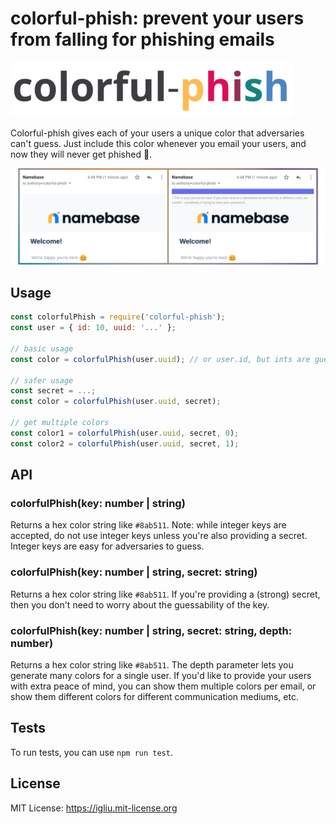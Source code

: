 colorful-phish: prevent your users from falling for phishing emails
==

![colorful-phish](https://raw.githubusercontent.com/turbomaze/colorful-phish/master/logo.png)

Colorful-phish gives each of your users a unique color that adversaries can't guess. Just include this color whenever you email your users, and now they will never get phished 🎣.

![example-email](https://raw.githubusercontent.com/turbomaze/colorful-phish/master/demo.png)

## Usage

```js
const colorfulPhish = require('colorful-phish');
const user = { id: 10, uuid: '...' };

// basic usage
const color = colorfulPhish(user.uuid); // or user.id, but ints are guessable!

// safer usage
const secret = ...;
const color = colorfulPhish(user.uuid, secret);

// get multiple colors
const color1 = colorfulPhish(user.uuid, secret, 0);
const color2 = colorfulPhish(user.uuid, secret, 1);
```

## API

### colorfulPhish(key: number | string)

Returns a hex color string like `#8ab511`. Note: while integer keys are accepted, do not use integer keys unless you're also providing a secret. Integer keys are easy for adversaries to guess.

### colorfulPhish(key: number | string, secret: string)

Returns a hex color string like `#8ab511`. If you're providing a (strong) secret, then you don't need to worry about the guessability of the key.

### colorfulPhish(key: number | string, secret: string, depth: number)

Returns a hex color string like `#8ab511`. The depth parameter lets you generate many colors for a single user. If you'd like to provide your users with extra peace of mind, you can show them multiple colors per email, or show them different colors for different communication mediums, etc.

## Tests

To run tests, you can use `npm run test`.

## License

MIT License: https://igliu.mit-license.org
